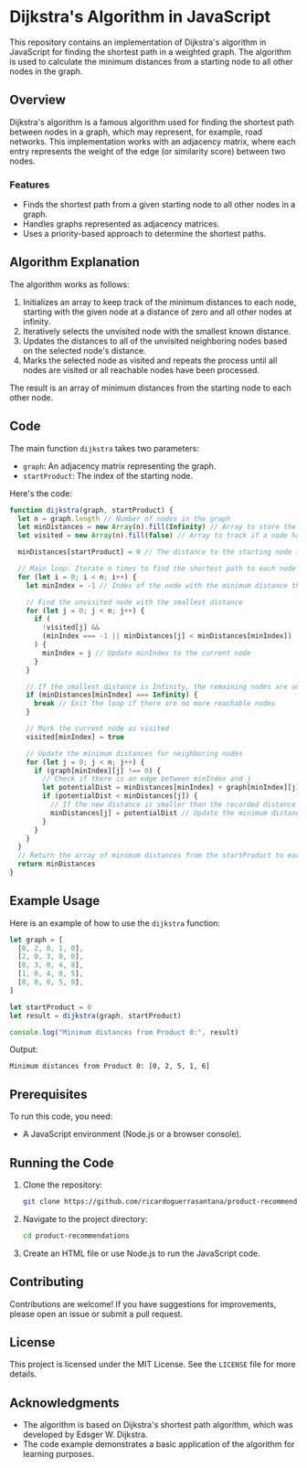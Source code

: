 # Dijkstra's Algorithm in JavaScript

This repository contains an implementation of Dijkstra's algorithm in JavaScript for finding the shortest path in a weighted graph. The algorithm is used to calculate the minimum distances from a starting node to all other nodes in the graph.

## Overview

Dijkstra's algorithm is a famous algorithm used for finding the shortest path between nodes in a graph, which may represent, for example, road networks. This implementation works with an adjacency matrix, where each entry represents the weight of the edge (or similarity score) between two nodes.

### Features

- Finds the shortest path from a given starting node to all other nodes in a graph.
- Handles graphs represented as adjacency matrices.
- Uses a priority-based approach to determine the shortest paths.

## Algorithm Explanation

The algorithm works as follows:

1. Initializes an array to keep track of the minimum distances to each node, starting with the given node at a distance of zero and all other nodes at infinity.
2. Iteratively selects the unvisited node with the smallest known distance.
3. Updates the distances to all of the unvisited neighboring nodes based on the selected node's distance.
4. Marks the selected node as visited and repeats the process until all nodes are visited or all reachable nodes have been processed.

The result is an array of minimum distances from the starting node to each other node.

## Code

The main function `dijkstra` takes two parameters:

- `graph`: An adjacency matrix representing the graph.
- `startProduct`: The index of the starting node.

Here's the code:

```javascript
function dijkstra(graph, startProduct) {
  let n = graph.length // Number of nodes in the graph
  let minDistances = new Array(n).fill(Infinity) // Array to store the minimum distances from startProduct to each node, initialized to Infinity
  let visited = new Array(n).fill(false) // Array to track if a node has been visited, initialized to false

  minDistances[startProduct] = 0 // The distance to the starting node is set to 0

  // Main loop: Iterate n times to find the shortest path to each node
  for (let i = 0; i < n; i++) {
    let minIndex = -1 // Index of the node with the minimum distance that has not been visited yet

    // Find the unvisited node with the smallest distance
    for (let j = 0; j < n; j++) {
      if (
        !visited[j] &&
        (minIndex === -1 || minDistances[j] < minDistances[minIndex])
      ) {
        minIndex = j // Update minIndex to the current node
      }
    }

    // If the smallest distance is Infinity, the remaining nodes are unreachable
    if (minDistances[minIndex] === Infinity) {
      break // Exit the loop if there are no more reachable nodes
    }

    // Mark the current node as visited
    visited[minIndex] = true

    // Update the minimum distances for neighboring nodes
    for (let j = 0; j < n; j++) {
      if (graph[minIndex][j] !== 0) {
        // Check if there is an edge between minIndex and j
        let potentialDist = minDistances[minIndex] + graph[minIndex][j] // Calculate the potential new distance to node j
        if (potentialDist < minDistances[j]) {
          // If the new distance is smaller than the recorded distance
          minDistances[j] = potentialDist // Update the minimum distance to node j
        }
      }
    }
  }
  // Return the array of minimum distances from the startProduct to each node
  return minDistances
}
```

## Example Usage

Here is an example of how to use the `dijkstra` function:

```javascript
let graph = [
  [0, 2, 0, 1, 0],
  [2, 0, 3, 0, 0],
  [0, 3, 0, 4, 0],
  [1, 0, 4, 0, 5],
  [0, 0, 0, 5, 0],
]

let startProduct = 0
let result = dijkstra(graph, startProduct)

console.log("Minimum distances from Product 0:", result)
```

Output:

```
Minimum distances from Product 0: [0, 2, 5, 1, 6]
```

## Prerequisites

To run this code, you need:

- A JavaScript environment (Node.js or a browser console).

## Running the Code

1. Clone the repository:
   ```bash
   git clone https://github.com/ricardoguerrasantana/product-recommendations.git
   ```
2. Navigate to the project directory:
   ```bash
   cd product-recommendations
   ```
3. Create an HTML file or use Node.js to run the JavaScript code.

## Contributing

Contributions are welcome! If you have suggestions for improvements, please open an issue or submit a pull request.

## License

This project is licensed under the MIT License. See the `LICENSE` file for more details.

## Acknowledgments

- The algorithm is based on Dijkstra's shortest path algorithm, which was developed by Edsger W. Dijkstra.
- The code example demonstrates a basic application of the algorithm for learning purposes.
